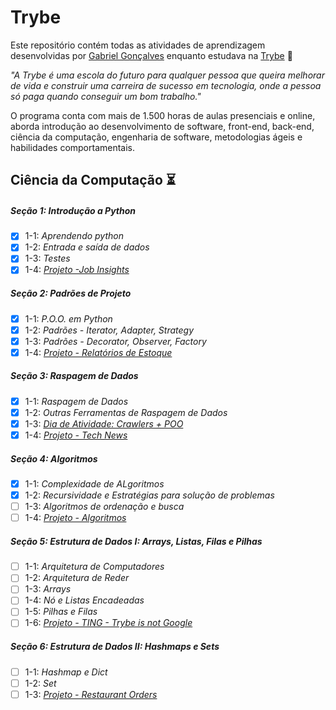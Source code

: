 # Trybe

Este repositório contém todas as atividades de aprendizagem desenvolvidas por [Gabriel Gonçalves](https://www.linkedin.com/in/gabrielraedergoncalves/) enquanto estudava na [Trybe](https://www.betrybe.com/) :rocket:

_"A Trybe é uma escola do futuro para qualquer pessoa que queira melhorar de vida e construir uma carreira de sucesso em tecnologia, onde a pessoa só paga quando conseguir um bom trabalho."_

O programa conta com mais de 1.500 horas de aulas presenciais e online, aborda introdução ao desenvolvimento de software, front-end, back-end, ciência da computação, engenharia de software, metodologias ágeis e habilidades comportamentais.

## Ciência da Computação :hourglass_flowing_sand:

##### Seção 1: Introdução a Python

- [X] 1-1: _Aprendendo python_
- [X] 1-2: _Entrada e saída de dados_
- [X] 1-3: _Testes_
- [X] 1-4: _[Projeto -Job Insights](https://github.com/gabrielraeder/job-insights)_

##### Seção 2: Padrões de Projeto

- [X] 1-1: _P.O.O. em Python_
- [X] 1-2: _Padrões - Iterator, Adapter, Strategy_
- [X] 1-3: _Padrões - Decorator, Observer, Factory_
- [X] 1-4: _[Projeto - Relatórios de Estoque](https://github.com/gabrielraeder/inventory-report)_

##### Seção 3: Raspagem de Dados

- [X] 1-1: _Raspagem de Dados_
- [X] 1-2: _Outras Ferramentas de Raspagem de Dados_
- [X] 1-3: _[Dia de Atividade: Crawlers + POO](https://github.com/gabrielraeder/crawler)_
- [X] 1-4: _[Projeto - Tech News]()_

##### Seção 4: Algoritmos

- [X] 1-1: _Complexidade de ALgoritmos_
- [X] 1-2: _Recursividade e Estratégias para solução de problemas_
- [ ] 1-3: _Algoritmos de ordenação e busca_
- [ ] 1-4: _[Projeto - Algoritmos]()_

##### Seção 5: Estrutura de Dados I: Arrays, Listas, Filas e Pilhas

- [ ] 1-1: _Arquitetura de Computadores_
- [ ] 1-2: _Arquitetura de Reder_
- [ ] 1-3: _Arrays_
- [ ] 1-4: _Nó e Listas Encadeadas_
- [ ] 1-5: _Pilhas e Filas_
- [ ] 1-6: _[Projeto - TING - Trybe is not Google]()_

##### Seção 6: Estrutura de Dados II: Hashmaps e Sets 

- [ ] 1-1: _Hashmap e Dict_
- [ ] 1-2: _Set_
- [ ] 1-3: _[Projeto - Restaurant Orders]()_
